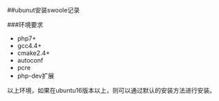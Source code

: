 ##ubunut安装swoole记录

###环境要求

- php7+
- gcc4.4+
- cmake2.4+
- autoconf
- pcre
- php-dev扩展

以上环境，如果在ubuntu16版本以上，则可以通过默认的安装方法进行安装。

